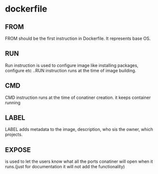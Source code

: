# dockerfile
FROM
----
FROM should be the first instruction in Dockerfile. It represents base OS.

RUN
---
Run instruction is used to configure image like installing packages, configure etc ..RUN instruction runs at the time of image building.

CMD
--
CMD instruction runs at the time of conatiner creation. it keeps container running

LABEL
----
LABEL adds metadata to the image, description, who sis the owner, which projects. 

EXPOSE
------
is used to let the users know what all the ports conatiner will open when it runs.(just for documentation it will not add the functionality)